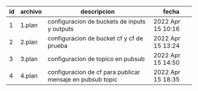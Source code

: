 | id  | archivo | descripcion                                               | fecha             |
| --- | ------- | --------------------------------------------------------- | ----------------- |
| 1   | 1.plan  | configuracion de buckets de inputs y outputs              | 2022 Apr 15 10:16 |
| 2   | 2.plan  | configuracion de bucket cf y cf de prueba                 | 2022 Apr 15 13:24 |
| 3   | 3.plan  | configuracion de topico en pubsub                         | 2022 Apr 15 14:50 |
| 4   | 4.plan  | configuracion de cf para publicar mensaje en pubsub topic | 2022 Apr 15 18:35 |

